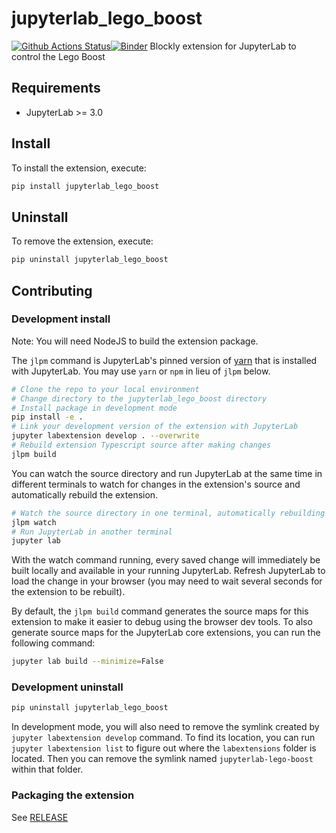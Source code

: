 # jupyterlab_lego_boost

[![Github Actions Status](https://github.com/QuantStack/jupyterlab-lego-boost/workflows/Build/badge.svg)](https://github.com/QuantStack/jupyterlab-lego-boost/actions/workflows/build.yml)[![Binder](https://mybinder.org/badge_logo.svg)](https://mybinder.org/v2/gh/QuantStack/jupyterlab-lego-boost/main?urlpath=lab)
Blockly extension for JupyterLab to control the Lego Boost

## Requirements

- JupyterLab >= 3.0

## Install

To install the extension, execute:

```bash
pip install jupyterlab_lego_boost
```

## Uninstall

To remove the extension, execute:

```bash
pip uninstall jupyterlab_lego_boost
```

## Contributing

### Development install

Note: You will need NodeJS to build the extension package.

The `jlpm` command is JupyterLab's pinned version of
[yarn](https://yarnpkg.com/) that is installed with JupyterLab. You may use
`yarn` or `npm` in lieu of `jlpm` below.

```bash
# Clone the repo to your local environment
# Change directory to the jupyterlab_lego_boost directory
# Install package in development mode
pip install -e .
# Link your development version of the extension with JupyterLab
jupyter labextension develop . --overwrite
# Rebuild extension Typescript source after making changes
jlpm build
```

You can watch the source directory and run JupyterLab at the same time in different terminals to watch for changes in the extension's source and automatically rebuild the extension.

```bash
# Watch the source directory in one terminal, automatically rebuilding when needed
jlpm watch
# Run JupyterLab in another terminal
jupyter lab
```

With the watch command running, every saved change will immediately be built locally and available in your running JupyterLab. Refresh JupyterLab to load the change in your browser (you may need to wait several seconds for the extension to be rebuilt).

By default, the `jlpm build` command generates the source maps for this extension to make it easier to debug using the browser dev tools. To also generate source maps for the JupyterLab core extensions, you can run the following command:

```bash
jupyter lab build --minimize=False
```

### Development uninstall

```bash
pip uninstall jupyterlab_lego_boost
```

In development mode, you will also need to remove the symlink created by `jupyter labextension develop`
command. To find its location, you can run `jupyter labextension list` to figure out where the `labextensions`
folder is located. Then you can remove the symlink named `jupyterlab-lego-boost` within that folder.

### Packaging the extension

See [RELEASE](RELEASE.md)
